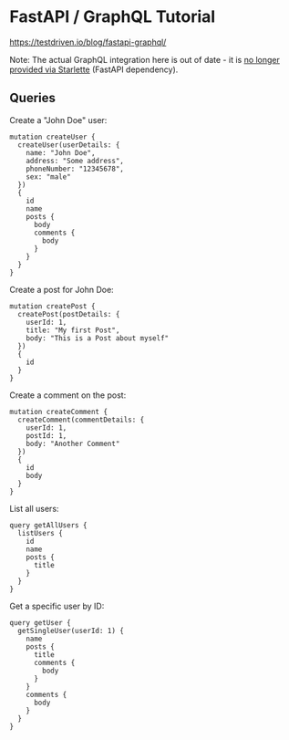 # FastAPI / GraphQL Tutorial

https://testdriven.io/blog/fastapi-graphql/

Note: The actual GraphQL integration here is out of date - it is [no longer provided via Starlette](https://www.starlette.io/graphql/) (FastAPI dependency).

## Queries

Create a "John Doe" user:
```
mutation createUser {
  createUser(userDetails: {
    name: "John Doe",
    address: "Some address",
    phoneNumber: "12345678",
    sex: "male"
  })
  {
    id
    name
    posts {
      body
      comments {
        body
      }
    }
  }
}
```

Create a post for John Doe:
```
mutation createPost {
  createPost(postDetails: {
    userId: 1,
    title: "My first Post",
    body: "This is a Post about myself"
  })
  {
    id
  }
}
```

Create a comment on the post:
```
mutation createComment {
  createComment(commentDetails: {
    userId: 1,
    postId: 1,
    body: "Another Comment"
  })
  {
    id
    body
  }
}
```

List all users:
```
query getAllUsers {
  listUsers {
    id
    name
    posts {
      title
    }
  }
}
```

Get a specific user by ID:
```
query getUser {
  getSingleUser(userId: 1) {
    name
    posts {
      title
      comments {
        body
      }
    }
    comments {
      body
    }
  }
}
```

